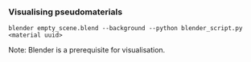 ### Visualising pseudomaterials
```
blender empty_scene.blend --background --python blender_script.py <material uuid>
```
Note: Blender is a prerequisite for visualisation.  


